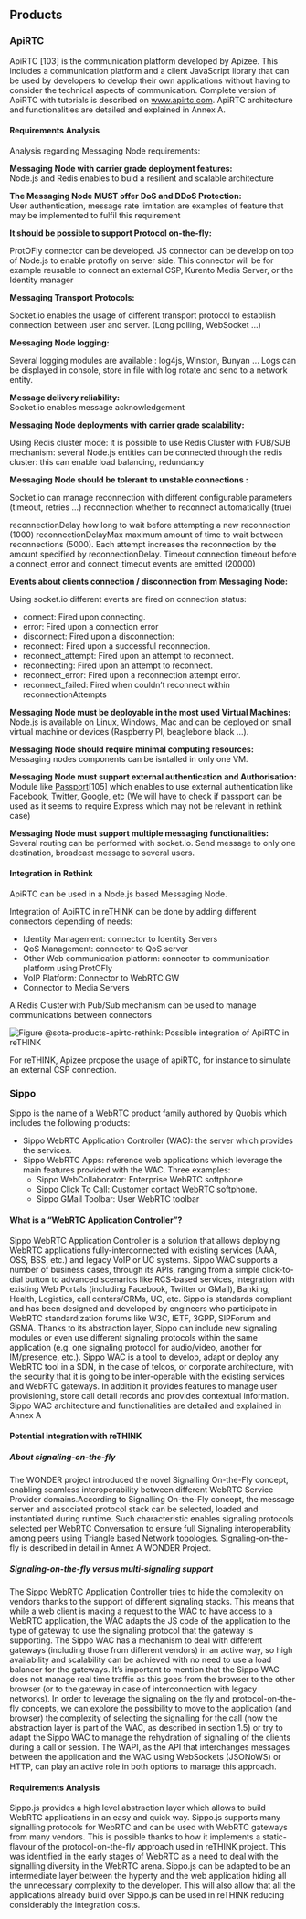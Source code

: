 Products
--------

### ApiRTC

ApiRTC [103] is the communication platform developed by Apizee. This includes a communication platform and a client JavaScript library that can be used by developers to develop their own applications without having to consider the technical aspects of communication. Complete version of ApiRTC with tutorials is described on www.apirtc.com. ApiRTC architecture and functionalities are detailed and explained in Annex A.

#### Requirements Analysis

Analysis regarding Messaging Node requirements:

**Messaging Node with carrier grade deployment features:**</br> Node.js and Redis enables to buld a resilient and scalable architecture

**The Messaging Node MUST offer DoS and DDoS Protection:**</br> User authentication, message rate limitation are examples of feature that may be implemented to fulfil this requirement

**It should be possible to support Protocol on-the-fly:**</br>

ProtOFly connector can be developed. JS connector can be develop on top of Node.js to enable protofly on server side. This connector will be for example reusable to connect an external CSP, Kurento Media Server, or the Identity manager

**Messaging Transport Protocols:**</br>

Socket.io enables the usage of different transport protocol to establish connection between user and server. (Long polling, WebSocket ...)

**Messaging Node logging:**</br>

Several logging modules are available : log4js, Winston, Bunyan ... Logs can be displayed in console, store in file with log rotate and send to a network entity.

**Message delivery reliability:**</br> Socket.io enables message acknowledgement

**Messaging Node deployments with carrier grade scalability:**</br>

Using Redis cluster mode: it is possible to use Redis Cluster with PUB/SUB mechanism: several Node.js entities can be connected through the redis cluster: this can enable load balancing, redundancy</br>

**Messaging Node should be tolerant to unstable connections :**</br>

Socket.io can manage reconnection with different configurable parameters (timeout, retries ...) reconnection whether to reconnect automatically (true)

reconnectionDelay how long to wait before attempting a new reconnection (1000) reconnectionDelayMax maximum amount of time to wait between reconnections (5000). Each attempt increases the reconnection by the amount specified by reconnectionDelay. Timeout connection timeout before a connect_error and connect_timeout events are emitted (20000)

**Events about clients connection / disconnection from Messaging Node:**</br>

Using socket.io different events are fired on connection status:

-	connect: Fired upon connecting.
-	error: Fired upon a connection error
-	disconnect: Fired upon a disconnection:
-	reconnect: Fired upon a successful reconnection.
-	reconnect_attempt: Fired upon an attempt to reconnect.
-	reconnecting: Fired upon an attempt to reconnect.
-	reconnect_error: Fired upon a reconnection attempt error.
-	reconnect_failed: Fired when couldn’t reconnect within reconnectionAttempts

**Messaging Node must be deployable in the most used Virtual Machines:**</br> Node.js is available on Linux, Windows, Mac and can be deployed on small virtual machine or devices (Raspberry PI, beaglebone black …).

**Messaging Node should require minimal computing resources:**</br> Messaging nodes components can be isntalled in only one VM.

**Messaging Node must support external authentication and Authorisation:**</br> Module like [Passport](http://passportjs.org/)[105] which enables to use external authentication like Facebook, Twitter, Google, etc (We will have to check if passport can be used as it seems to require Express which may not be relevant in rethink case)

**Messaging Node must support multiple messaging functionalities:**</br> Several routing can be performed with socket.io. Send message to only one destination, broadcast message to several users.

#### Integration in Rethink

ApiRTC can be used in a Node.js based Messaging Node.

Integration of ApiRTC in reTHINK can be done by adding different connectors depending of needs:

-	Identity Management: connector to Identity Servers
-	QoS Management: connector to QoS server
-	Other Web communication platform: connector to communication platform using ProtOFly
-	VoIP Platform: Connector to WebRTC GW
-	Connector to Media Servers

A Redis Cluster with Pub/Sub mechanism can be used to manage communications between connectors

![Figure @sota-products-apirtc-rethink: Possible integration of ApiRTC in reTHINK](ApiRTC-IntegrationInReTHINK.png)

For reTHINK, Apizee propose the usage of apiRTC, for instance to simulate an external CSP connection.

### Sippo

Sippo is the name of a WebRTC product family authored by Quobis which includes the following products:

-	Sippo WebRTC Application Controller (WAC): the server which provides the services.
-	Sippo WebRTC Apps: reference web applications which leverage the main features provided with the WAC. Three examples:
	-	Sippo WebCollaborator: Enterprise WebRTC softphone
	-	Sippo Click To Call: Customer contact WebRTC softphone.
	-	Sippo GMail Toolbar: User WebRTC toolbar

#### What is a “WebRTC Application Controller”?

Sippo WebRTC Application Controller is a solution that allows deploying WebRTC applications fully-interconnected with existing services (AAA, OSS, BSS, etc.) and legacy VoIP or UC systems. Sippo WAC supports a number of business cases, through its APIs, ranging from a simple click-to-dial button to advanced scenarios like RCS-based services, integration with existing Web Portals (including Facebook, Twitter or GMail), Banking, Health, Logistics, call centers/CRMs, UC, etc. Sippo is standards compliant and has been designed and developed by engineers who participate in WebRTC standardization forums like W3C, IETF, 3GPP, SIPForum and GSMA. Thanks to its abstraction layer, Sippo can include new signaling modules or even use different signaling protocols within the same application (e.g. one signaling protocol for audio/video, another for IM/presence, etc.). Sippo WAC is a tool to develop, adapt or deploy any WebRTC tool in a SDN, in the case of telcos, or corporate architecture, with the security that it is going to be inter-operable with the existing services and WebRTC gateways. In addition it provides features to manage user provisioning, store call detail records and provides contextual information. Sippo WAC architecture and functionalities are detailed and explained in Annex A

#### Potential integration with reTHINK

##### About signaling-on-the-fly

The WONDER project introduced the novel Signalling On-the-Fly concept, enabling seamless interoperability between different WebRTC Service Provider domains.According to Signalling On-the-Fly concept, the message server and associated protocol stack can be selected, loaded and instantiated during runtime. Such characteristic enables signaling protocols selected per WebRTC Conversation to ensure full Signaling interoperability among peers using Triangle based Network topologies. Signaling-on-the-fly is described in detail in Annex A WONDER Project.

##### Signaling-on-the-fly versus multi-signaling support

The Sippo WebRTC Application Controller tries to hide the complexity on vendors thanks to the support of different signaling stacks. This means that while a web client is making a request to the WAC to have access to a WebRTC application, the WAC adapts the JS code of the application to the type of gateway to use the signaling protocol that the gateway is supporting. The Sippo WAC has a mechanism to deal with different gateways (including those from different vendors) in an active way, so high availability and scalability can be achieved with no need to use a load balancer for the gateways. It’s important to mention that the Sippo WAC does not manage real time traffic as this goes from the browser to the other browser (or to the gateway in case of interconnection with legacy networks). In order to leverage the signaling on the fly and protocol-on-the-fly concepts, we can explore the possibility to move to the application (and browser) the complexity of selecting the signalling for the call (now the abstraction layer is part of the WAC, as described in section 1.5) or try to adapt the Sippo WAC to manage the rehydration of signalling of the clients during a call or session. The WAPI, as the API that interchanges messages between the application and the WAC using WebSockets (JSONoWS) or HTTP, can play an active role in both options to manage this approach.

#### Requirements Analysis

Sippo.js provides a high level abstraction layer which allows to build WebRTC applications in an easy and quick way. Sippo.js supports many signalling protocols for WebRTC and can be used with WebRTC gateways from many vendors. This is possible thanks to how it implements a static-flavour of the protocol-on-the-fly approach used in reTHINK project. This was identified in the early stages of WebRTC as a need to deal with the signalling diversity in the WebRTC arena. Sippo.js can be adapted to be an intermediate layer between the hyperty and the web application hiding all the unnecessary complexity to the developer. This will also allow that all the applications already build over Sippo.js can be used in reTHINK reducing considerably the integration costs.
